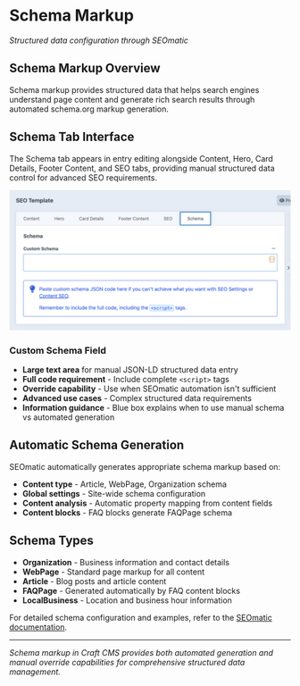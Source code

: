 # Schema Markup

*Structured data configuration through SEOmatic*

## Schema Markup Overview

Schema markup provides structured data that helps search engines understand page content and generate rich search results through automated schema.org markup generation.

## Schema Tab Interface

The Schema tab appears in entry editing alongside Content, Hero, Card Details, Footer Content, and SEO tabs, providing manual structured data control for advanced SEO requirements.

![Schema tab in entry editing showing Custom Schema text area with blue information box explaining usage for manual JSON-LD code when SEO Settings aren't sufficient](./screenshots/schema.png)

### Custom Schema Field
- **Large text area** for manual JSON-LD structured data entry
- **Full code requirement** - Include complete `<script>` tags
- **Override capability** - Use when SEOmatic automation isn't sufficient
- **Advanced use cases** - Complex structured data requirements
- **Information guidance** - Blue box explains when to use manual schema vs automated generation

## Automatic Schema Generation

SEOmatic automatically generates appropriate schema markup based on:
- **Content type** - Article, WebPage, Organization schema
- **Global settings** - Site-wide schema configuration
- **Content analysis** - Automatic property mapping from content fields
- **Content blocks** - FAQ blocks generate FAQPage schema

## Schema Types

- **Organization** - Business information and contact details
- **WebPage** - Standard page markup for all content
- **Article** - Blog posts and article content
- **FAQPage** - Generated automatically by FAQ content blocks
- **LocalBusiness** - Location and business hour information

For detailed schema configuration and examples, refer to the [SEOmatic documentation](https://nystudio107.com/docs/seomatic/).

---

*Schema markup in Craft CMS provides both automated generation and manual override capabilities for comprehensive structured data management.*